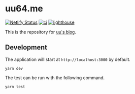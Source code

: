 # uu64.me

[![Netlify Status](https://api.netlify.com/api/v1/badges/1fe3c146-7777-4428-8edf-b96bea0897c7/deploy-status)](https://app.netlify.com/sites/nifty-lalande-dfacc4/deploys)
[![ci](https://github.com/uu64/uu64.me/actions/workflows/ci.yml/badge.svg)](https://github.com/uu64/uu64.me/actions/workflows/ci.yml)
[![lighthouse](https://github.com/uu64/uu64.me/actions/workflows/lighthouse.yml/badge.svg)](https://github.com/uu64/uu64.me/actions/workflows/lighthouse.yml)

This is the repository for [uu's blog](https://uu64.me).

## Development

The application will start at `http://localhost:3000` by default.

```
yarn dev
```

The test can be run with the following command.

```
yarn test
```
